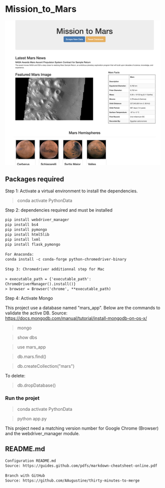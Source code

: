# Mission_to_Mars

![preview](preview.png)

## Packages required

Step 1: Activate a virtual environment to install the dependencies.

> conda activate PythonData

Step 2: dependencies required and must be installed

```pip install splinter
pip install webdriver_manager
pip install bs4
pip install pymongo
pip install html5lib
pip install lxml
pip install flask_pymongo

For Anaconda:
conda install -c conda-forge python-chromedriver-binary

Step 3: Chromedriver additionnal step for Mac

> executable_path = {'executable_path': ChromeDriverManager().install()}
> browser = Browser('chrome', **executable_path)
```

Step 4: Activate Mongo

This project use a database named "mars_app". Below are the commands to validate the active DB.
Source: https://docs.mongodb.com/manual/tutorial/install-mongodb-on-os-x/

> mongo

> show dbs

> use mars_app

> db.mars.find()

> db.createCollection("mars")

To delete:

> db.dropDatabase()

### Run the projet

> conda activate PythonData

> python app.py

This project need a matching version number for Google Chrome (Browser) and the webdriver_manager module.

## README.md

```
Configuration README.md
Source: https://guides.github.com/pdfs/markdown-cheatsheet-online.pdf

Branch with GitHub
Source: https://github.com/AAugustine/thirty-minutes-to-merge

```
